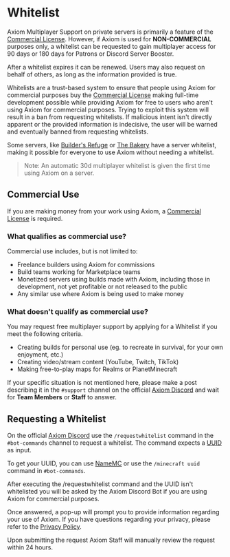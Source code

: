 # Whitelist

Axiom Multiplayer Support on private servers is primarily a feature of the [Commercial License](/other/commerciallicense.md).
However, if Axiom is used for **NON-COMMERCIAL** purposes only, a whitelist can be requested to gain multiplayer access for 90 days or 180 days for Patrons or Discord Server Booster.

After a whitelist expires it can be renewed.
Users may also request on behalf of others, as long as the information provided is true.

Whitelists are a trust-based system to ensure that people using Axiom for commercial purposes buy the [Commercial License](/other/commerciallicense.md) making full-time development possible while providing Axiom for free to users who aren't using Axiom for commercial purposes. Trying to exploit this system will result in a ban from requesting whitelists. If malicious intent isn't directly apparent or the provided information is indecisive, the user will be warned and eventually banned from requesting whitelists.

Some servers, like [Builder's Refuge](https://www.buildersrefuge.com/) or [The Bakery](https://www.bakery.builders/) have a server whitelist, making it possible for everyone to use Axiom without needing a whitelist.

>Note: An automatic 30d multiplayer whitelist is given the first time using Axiom on a server.

## Commercial Use

If you are making money from your work using Axiom, a [Commercial License](/other/commerciallicense.md) is required.

### **What qualifies as commercial use?**
Commercial use includes, but is not limited to:
- Freelance builders using Axiom for commissions
- Build teams working for Marketplace teams
- Monetized servers using builds made with Axiom, including those in development, not yet profitable or not released to the public
- Any similar use where Axiom is being used to make money

### **What doesn't qualify as commercial use?**
You may request free multiplayer support by applying for a Whitelist if you meet the following criteria.
- Creating builds for personal use (eg. to recreate in survival, for your own enjoyment, etc.)
- Creating video/stream content (YouTube, Twitch, TikTok)
- Making free-to-play maps for Realms or PlanetMinecraft

If your specific situation is not mentioned here, please make a post describing it in the `#support` channel on the official [Axiom Discord](https://discord.gg/axiomtool) and wait for **__Team Members__** or **__Staff__** to answer.

## Requesting a Whitelist
On the official [Axiom Discord](https://discord.gg/axiomtool) use the `/requestwhitelist` command in the `#bot-commands` channel to request a whitelist. The command expects a [UUID](https://minecraft.wiki/w/UUID) as input. 

To get your UUID, you can use [NameMC](https://namemc.com/) or use the `/minecraft uuid` command in `#bot-commands`.

After executing the /requestwhitelist command and the UUID isn't whitelisted you will be asked by the Axiom Discord Bot if you are using Axiom for commercial purposes.

Once answered, a pop-up will prompt you to provide information regarding your use of Axiom. If you have questions regarding your privacy, please refer to the [Privacy Policy](https://axiom.moulberry.com/privacy). 

Upon submitting the request Axiom Staff will manually review the request within 24 hours. 